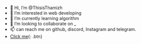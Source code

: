 - 👋 Hi, I’m @ThisisThamizh
- 👀 I’m interested in web developing
- 🌱 I’m currently learning algorithm 
- 💞️ I’m looking to collaborate on _
- 📫 can reach me on github, discord, Instagram and telegram.
- [Click me](https://www.buymeacoffee.com/thisisthamizh){: .btn}



<!---
ThisisThamizh/ThisisThamizh is a ✨ special ✨ repository because its `README.md` (this file) appears on your GitHub profile.
You can click the Preview link to take a look at your changes.
--->
